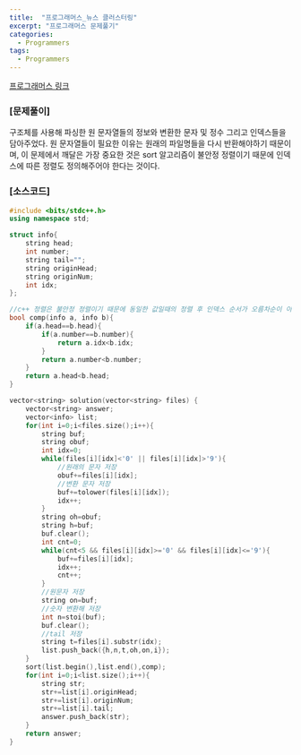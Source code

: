 ```yaml
---
title:  "프로그래머스_뉴스 클러스터링"
excerpt: "프로그래머스 문제풀기"
categories:
  - Programmers
tags:
  - Programmers
---
```

[프로그래머스 링크](https://programmers.co.kr/learn/courses/30/lessons/17677)
### [문제풀이]
구조체를 사용해 파싱한 원 문자열들의 정보와 변환한 문자 및 정수 그리고 인덱스들을 담아주었다. 원 문자열들이 필요한 이유는 원래의 파일명들을 다시 반환해야하기 때문이며, 이 문제에서 깨달은 가장 중요한 것은 sort 알고리즘이 불안정 정렬이기 때문에 인덱스에 따른 정렬도 정의해주어야 한다는 것이다.
### [소스코드]
~~~cpp
#include <bits/stdc++.h>
using namespace std;

struct info{
    string head;
    int number;
    string tail="";
    string originHead;
    string originNum;
    int idx;
};

//c++ 정렬은 불안정 정렬이기 때문에 동일한 값일때의 정렬 후 인덱스 순서가 오름차순이 아닐 수 있음
bool comp(info a, info b){
    if(a.head==b.head){
        if(a.number==b.number){
            return a.idx<b.idx;
        }
        return a.number<b.number;
    }
    return a.head<b.head;
}

vector<string> solution(vector<string> files) {
    vector<string> answer;
    vector<info> list;
    for(int i=0;i<files.size();i++){
        string buf;
        string obuf;
        int idx=0;
        while(files[i][idx]<'0' || files[i][idx]>'9'){
            //원래의 문자 저장
            obuf+=files[i][idx];
            //변환 문자 저장
            buf+=tolower(files[i][idx]);
            idx++;
        }
        string oh=obuf;
        string h=buf;
        buf.clear();
        int cnt=0;
        while(cnt<5 && files[i][idx]>='0' && files[i][idx]<='9'){
            buf+=files[i][idx];
            idx++;
            cnt++;
        }
        //원문자 저장
        string on=buf;
        //숫자 변환해 저장
        int n=stoi(buf);
        buf.clear();
        //tail 저장
        string t=files[i].substr(idx);
        list.push_back({h,n,t,oh,on,i});
    }
    sort(list.begin(),list.end(),comp);
    for(int i=0;i<list.size();i++){
        string str;
        str+=list[i].originHead;
        str+=list[i].originNum;
        str+=list[i].tail;
        answer.push_back(str);
    }
    return answer;
}
~~~